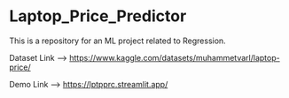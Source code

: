 # Laptop_Price_Predictor
This is a repository for an ML project related to Regression. 

Dataset Link --> https://www.kaggle.com/datasets/muhammetvarl/laptop-price/

Demo Link --> https://lptpprc.streamlit.app/
